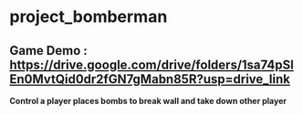 # project_bomberman
## Game Demo : https://drive.google.com/drive/folders/1sa74pSlEn0MvtQid0dr2fGN7gMabn85R?usp=drive_link
**Control a player places bombs to break wall and take down other player**
